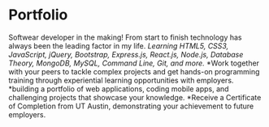 # Portfolio
Softwear developer in the making!
From start to finish technology has always been the leading factor in my life.
*Learning HTML5, CSS3, JavaScript, jQuery, Bootstrap, Express.js, React.js, Node.js, Database Theory, MongoDB, MySQL, Command Line, Git, and more.*
*Work together with your peers to tackle complex projects and get hands-on programming training through experiential learning opportunities with employers.
*building a portfolio of web applications, coding mobile apps, and challenging projects that showcase your knowledge.
*Receive a Certificate of Completion from UT Austin, demonstrating your achievement to future employers.
